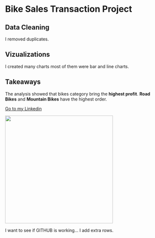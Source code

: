 # Bike Sales Transaction Project

## Data Cleaning
I removed duplicates.

## Vizualizations
I created many charts most of them were bar and line charts.

## Takeaways
The analysis showed that bikes category bring the **highest profit**.
**Road Bikes** and **Mountain Bikes** have the highest order.


<a href="https://www.linkedin.com/in/tansu-ayaz-797bb313a/">Go to my Linkedin</a>

<img src =
"https://cdn.shopify.com/s/files/1/1225/6884/products/voytek-charcoal-xl_394x.jpg?v=1670516983" width="350" height="auto" />


I want to see if GITHUB is working...
I add extra rows.



